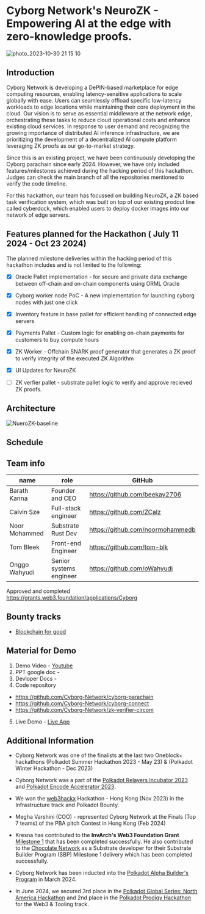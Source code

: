 # Cyborg Network's NeuroZK - Empowering AI at the edge with zero-knowledge proofs.

![photo_2023-10-30 21 15 10](https://github.com/user-attachments/assets/0d8298e7-ef7d-4d2d-a3b0-7a59edcecc80)

## Introduction
Cyborg Network is developing a DePIN-based marketplace for edge computing resources, enabling latency-sensitive applications to scale globally with ease. Users can seamlessly offload specific low-latency workloads to edge locations while maintaining their core deployment in the cloud. Our vision is to serve as essential middleware at the network edge, orchestrating these tasks to reduce cloud operational costs and enhance existing cloud services. In response to user demand and recognizing the growing importance of distributed AI inference infrastructure, we are prioritizing the development of a decentralized AI compute platform leveraging ZK proofs as our go-to-market strategy.

Since this is an existing project, we have been continuously developing the Cyborg parachain since early 2024. However, we have only included features/milestones achieved during the hacking period of this hackathon. Judges can check the main branch of all the repositories mentioned to verify the code timeline.

For this hackathon, our team has focussed on building NeuroZK, a ZK based task verification system, which was built on top of our existing prodcut line called cyberdock, which enabled users to deploy docker images into our network of edge servers.

## Features planned for the Hackathon ( July 11 2024 - Oct 23 2024)
The planned milestone deliveries within the hacking period of this hackathon includes and is not limited to the following:
- [X] Oracle Pallet implementation - for secure and private data exchange between off-chain and on-chain components using ORML Oracle
- [X] Cyborg worker node PoC - A new implementation for launching cyborg nodes with just one click
- [X] Inventory feature in base pallet for efficient handling of connected edge servers
- [X] Payments Pallet - Custom logic for enabling on-chain payments for customers to buy compute hours
- [X] ZK Worker - Offchain SNARK proof generator that generates a ZK proof to verify integrity of the executed ZK Algorithm
- [X] UI Updates for NeuroZK
- [ ] ZK verfier pallet - substrate pallet logic to verify and approve recieved ZK proofs.


## Architecture

![NueroZK-baseline](https://github.com/user-attachments/assets/d7d73cc1-a045-4fab-a7f1-b3affd32e692)

## Schedule

## Team info
| name         | role         | GitHub |
| ----------- | ----------- | -----------  |
|   Barath Kanna |Founder and CEO  |  https://github.com/beekay2706  |
|   Calvin Sze  | Full-stack engineer  |  https://github.com/ZCalz  |
|   Noor Mohammed  | Substrate Rust Dev | https://github.com/noormohammedb |
|   Tom Bleek | Front-end Engineer     |  https://github.com/tom-blk  |
|   Onggo Wahyudi   | Senior systems engineer  |  https://github.com/oWahyudi  |

Approved and completed https://grants.web3.foundation/applications/Cyborg

##  Bounty tracks 
 - [Blockchain for good](https://dorahacks.io/hackathon/polkadot-2024-singapore/bounties-details#blockchain-for-good)

## Material for Demo
1. Demo Video - [Youtube]()
2. PPT google doc - 
3. Devloper Docs - 
4. Code repository
- https://github.com/Cyborg-Network/cyborg-parachain
- https://github.com/Cyborg-Network/cyborg-connect
- https://github.com/Cyborg-Network/zk-verifier-circom
    
5. Live Demo - [Live App](https://www.demo.cyborgnetwork.io/) 

##  Additional Information

- Cyborg Network was one of the finalists at the last two Oneblock+ hackathons (Polkadot Summer Hackathon 2023 - May 23) & (Polkadot Winter Hackathon - Dec 2023)

- Cyborg Network was a part of the [Polkadot Relayers Incubator 2023](https://www.polkadotglobalseries.com/incubator/) and [Polkadot Encode Accelerator 2023](https://www.encode.club/encode-polkadot-accelerator-2023).

- We won the [web3hackx](https://www.hkweb3month.com/hackathon) Hackathon - Hong Kong (Nov 2023) in the Infrastructure track and Polkadot Bounty.

- Megha Varshini (COO) - represented Cyborg Network at the Finals (Top 7 teams) of the PBA pitch Contest in Hong Kong (Feb 2024)

- Kresna has contributed to the **InvArch's Web3 Foundation Grant** [Milestone 1](https://github.com/w3f/Grant-Milestone-Delivery/blob/7932b07cc38150701ba8ed034723193f66002975/deliveries/InvArch_M1.md) that has been completed successfully. He also contributed to the  [Chocolate Network](https://substrate.io/ecosystem/projects/chocolate/) as a Substrate developer for their Substrate Builder Program (SBP) Milestone 1 delivery which has been completed successfully.

- Cyborg Network has been inducted into the [Polkadot Alpha Builder's Program](https://polkadot.network/development/alpha/) in March 2024.

- In June 2024, we secured 3rd place in the [Polkadot Global Series: North America Hackathon](https://www.polkadotglobalseries.com/north-america/) and 2nd place in the [Polkadot Prodigy Hackathon](https://www.polkadotprodigy.com/) for the Web3 & Tooling track.
